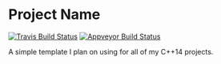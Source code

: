 # Project Name

[![Travis Build Status](https://travis-ci.org/arnavb/cpp14-project-template.svg?branch=master)](https://travis-ci.org/arnavb/cpp14-project-template) [![Appveyor Build Status](https://ci.appveyor.com/api/projects/status/qvt257817g7c66m9/branch/master?svg=true)](https://ci.appveyor.com/project/arnavb/cpp-project-template/branch/master)



A simple template I plan on using for all of my C++14 projects.
